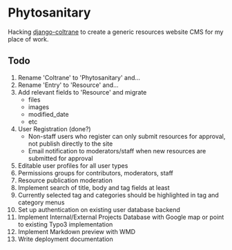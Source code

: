 # Phytosanitary

Hacking [django-coltrane](http://www.gyford.com/phil/writing/2010/01/14/django.php) to create a generic resources website CMS for my place of work.

## Todo

1. Rename 'Coltrane' to 'Phytosanitary' and…
2. Rename 'Entry' to 'Resource' and…
3. Add relevant fields to 'Resource' and migrate
    - files
    - images
    - modified_date
    - etc
4. User Registration (done?)
    - Non-staff users who register can only submit resources for approval, not publish directly to the site
    - Email notification to moderators/staff when new resources are submitted for approval
5. Editable user profiles for all user types
6. Permissions groups for contributors, moderators, staff
7. Resource publication moderation
8. Implement search of title, body and tag fields at least
9. Currently selected tag and categories should be highlighted in tag and category menus
10. Set up authentication on existing user database backend
11. Implement Internal/External Projects Database with Google map or point to existing Typo3 implementation
12. Implement Markdown preview with WMD
13. Write deployment documentation